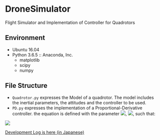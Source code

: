 # DroneSimulator
Flight Simulator and Implementation of Controller for Quadrotors

## Environment
+ Ubuntu 16.04
+ Python 3.6.5 :: Anaconda, Inc.
  - matplotlib
  - scipy
  - numpy

## File Structure
+ `Quadrotor.py` expresses the Model of a quadrotor.  The model includes the inertial parameters, the attitudes and the controller to be used.
+ `PD.py` expresses the implementation of a Proportional-Derivative controller. the equation is defined with the parameter <img src="https://latex.codecogs.com/gif.latex?\inline&space;\omega&space;" />, <img src="https://latex.codecogs.com/gif.latex?\inline&space;\zeta&space;" />, such that:
<img src="https://latex.codecogs.com/gif.latex?\ddot{x}&space;=&space;-2\zeta\omega{\dot{x}}-\omega^2{x}"/>

<a href="./Development Log">Development Log is here (in Japanese)</a>
